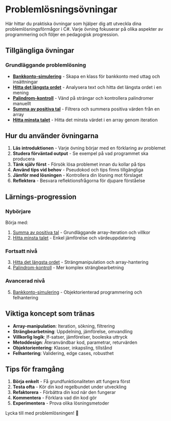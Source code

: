 # Problemlösningsövningar

Här hittar du praktiska övningar som hjälper dig att utveckla dina problemlösningsförmågor i C#. Varje övning fokuserar på olika aspekter av programmering och följer en pedagogisk progression.

## Tillgängliga övningar

### Grundläggande problemlösning

- **[Bankkonto-simulering](bank_account.md)** - Skapa en klass för bankkonto med uttag och insättningar
- **[Hitta det längsta ordet](longest_word.md)** - Analysera text och hitta det längsta ordet i en mening
- **[Palindrom-kontroll](palindrome_check.md)** - Vänd på strängar och kontrollera palindromer manuellt
- **[Summa av positiva tal](positive_numbers_sum.md)** - Filtrera och summera positiva värden från en array
- **[Hitta minsta talet](find_minimum.md)** - Hitta det minsta värdet i en array genom iteration

## Hur du använder övningarna

1. **Läs introduktionen** - Varje övning börjar med en förklaring av problemet
2. **Studera förväntad output** - Se exempel på vad programmet ska producera
3. **Tänk själv först** - Försök lösa problemet innan du kollar på tips
4. **Använd tips vid behov** - Pseudokod och tips finns tillgängliga
5. **Jämför med lösningen** - Kontrollera din lösning mot förslaget
6. **Reflektera** - Besvara reflektionsfrågorna för djupare förståelse

## Lärnings-progression

### Nybörjare
Börja med:
1. [Summa av positiva tal](positive_numbers_sum.md) - Grundläggande array-iteration och villkor
2. [Hitta minsta talet](find_minimum.md) - Enkel jämförelse och värdeuppdatering

### Fortsatt nivå
3. [Hitta det längsta ordet](longest_word.md) - Strängmanipulation och array-hantering
4. [Palindrom-kontroll](palindrome_check.md) - Mer komplex strängbearbetning

### Avancerad nivå
5. [Bankkonto-simulering](bank_account.md) - Objektorienterad programmering och felhantering

## Viktiga koncept som tränas

- **Array-manipulation**: Iteration, sökning, filtrering
- **Strängbearbetning**: Uppdelning, jämförelse, omvandling
- **Villkorlig logik**: If-satser, jämförelser, booleska uttryck
- **Metoddesign**: Återanvändbar kod, parametrar, returvärden
- **Objektorientering**: Klasser, inkapsling, tillstånd
- **Felhantering**: Validering, edge cases, robusthet

## Tips för framgång

1. **Börja enkelt** - Få grundfunktionaliteten att fungera först
2. **Testa ofta** - Kör din kod regelbundet under utveckling
3. **Refaktorera** - Förbättra din kod när den fungerar
4. **Kommentera** - Förklara vad din kod gör
5. **Experimentera** - Prova olika lösningsmetoder

Lycka till med problemlösningen! 🚀
